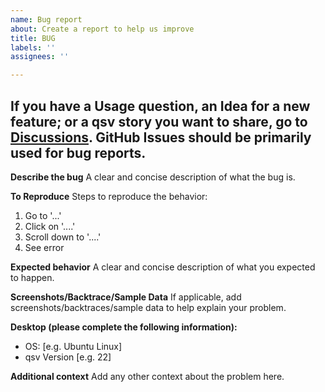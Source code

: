 ```yaml
---
name: Bug report
about: Create a report to help us improve
title: BUG
labels: ''
assignees: ''

---
```


If you have a Usage question, an Idea for a new feature; or a qsv story you want to share, go to [Discussions](https://github.com/jqnatividad/qsv/discussions).
GitHub Issues should be primarily used for bug reports.
---
**Describe the bug**
A clear and concise description of what the bug is.

**To Reproduce**
Steps to reproduce the behavior:
1. Go to '...'
2. Click on '....'
3. Scroll down to '....'
4. See error

**Expected behavior**
A clear and concise description of what you expected to happen.

**Screenshots/Backtrace/Sample Data**
If applicable, add screenshots/backtraces/sample data to help explain your problem.

**Desktop (please complete the following information):**
 - OS: [e.g. Ubuntu Linux]
 - qsv Version [e.g. 22]

**Additional context**
Add any other context about the problem here.
